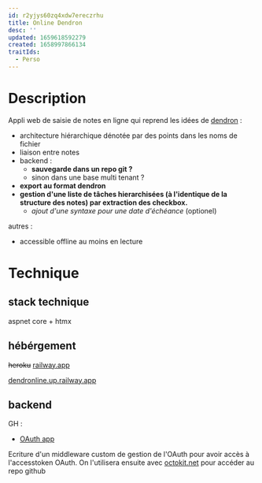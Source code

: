 ```yaml
---
id: r2yjys60zq4xdw7ereczrhu
title: Online Dendron
desc: ''
updated: 1659618592279
created: 1658997866134
traitIds:
  - Perso
---
```


# Description

Appli web de saisie de notes en ligne qui reprend les idées de [dendron](dendron.so) :
- architecture hiérarchique dénotée par des points dans les noms de fichier
- liaison entre notes 
- backend :
    - **sauvegarde dans un repo git ?**
    - sinon dans une base multi tenant ?
- **export au format dendron**
- **gestion d'une liste de tâches hierarchisées (à l'identique de la structure des notes) par extraction des checkbox.**
  - *ajout d'une syntaxe pour une date d'échéance* (optionel)

autres :
 - accessible offline au moins en lecture 

# Technique

## stack technique

aspnet core + htmx 

## hébérgement 

~~heroku~~ [railway.app](https://railway.app)

[dendronline.up.railway.app](https://dendronline.up.railway.app)


## backend

GH : 
 - [OAuth app](https://docs.github.com/en/developers/apps/building-oauth-apps/scopes-for-oauth-apps)    

Ecriture d'un middleware custom de gestion de l'OAuth pour avoir accès à l'accesstoken OAuth. On l'utilisera ensuite avec [octokit.net](https://github.com/octokit/octokit.net) pour accéder au repo github
